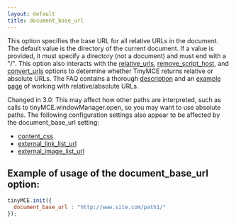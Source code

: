 ```yaml
---
layout: default
title: document_base_url
---
```


This option specifies the base URL for all relative URLs in the document. The default value is the directory of the current document. If a value is provided, it must specify a directory (not a document) and must end with a "/". This option also interacts with the [relative_urls](https://www.tinymce.com/docs-3x/reference/configuration/Configuration3x@relative_urls/), [remove_script_host](https://www.tinymce.com/docs-3x/reference/configuration/Configuration3x@remove_script_host/), and [convert_urls](https://www.tinymce.com/docs-3x/reference/configuration/Configuration3x@convert_urls/) options to determine whether TinyMCE returns relative or absolute URLs. The FAQ contains a thorough [description](/extras/TinyMCE3x@TinyMCE_FAQ/) and an [example page](https://www.tinymce.com/docs/demo/full-featured/) of working with relative/absolute URLs.

Changed in 3.0: This may affect how other paths are interpreted, such as calls to tinyMCE.windowManager.open, so you may want to use absolute paths. The following configuration settings also appear to be affected by the document_base_url setting:

*   [content_css](https://www.tinymce.com/docs-3x/reference/configuration/Configuration3x@content_css/)
*   [external_link_list_url](https://www.tinymce.com/docs-3x/reference/configuration/Configuration3x@external_link_list_url/)
*   [external_image_list_url](https://www.tinymce.com/docs-3x/reference/configuration/Configuration3x@external_image_list_url/)

## Example of usage of the document_base_url option:

```js
tinyMCE.init({
  document_base_url : "http://www.site.com/path1/"
});
```
